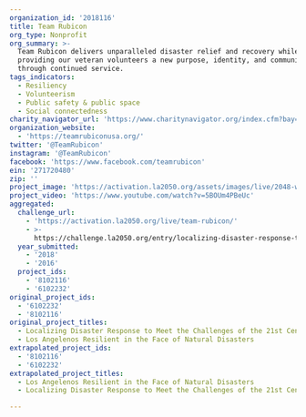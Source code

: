 ```yaml
---
organization_id: '2018116'
title: Team Rubicon
org_type: Nonprofit
org_summary: >-
  Team Rubicon delivers unparalleled disaster relief and recovery while
  providing our veteran volunteers a new purpose, identity, and community
  through continued service.
tags_indicators:
  - Resiliency
  - Volunteerism
  - Public safety & public space
  - Social connectedness
charity_navigator_url: 'https://www.charitynavigator.org/index.cfm?bay=search.profile&ein=271720480'
organization_website:
  - 'https://teamrubiconusa.org/'
twitter: '@TeamRubicon'
instagram: '@TeamRubicon'
facebook: 'https://www.facebook.com/teamrubicon'
ein: '271720480'
zip: ''
project_image: 'https://activation.la2050.org/assets/images/live/2048-wide/team-rubicon.jpg'
project_video: 'https://www.youtube.com/watch?v=5BOUm4PBeUc'
aggregated:
  challenge_url:
    - 'https://activation.la2050.org/live/team-rubicon/'
    - >-
      https://challenge.la2050.org/entry/localizing-disaster-response-to-meet-the-challenges-of-the-21st-century
  year_submitted:
    - '2018'
    - '2016'
  project_ids:
    - '8102116'
    - '6102232'
original_project_ids:
  - '6102232'
  - '8102116'
original_project_titles:
  - Localizing Disaster Response to Meet the Challenges of the 21st Century
  - Los Angelenos Resilient in the Face of Natural Disasters
extrapolated_project_ids:
  - '8102116'
  - '6102232'
extrapolated_project_titles:
  - Los Angelenos Resilient in the Face of Natural Disasters
  - Localizing Disaster Response to Meet the Challenges of the 21st Century

---
```

